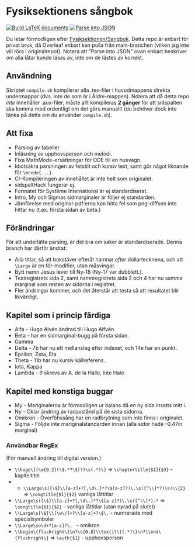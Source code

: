 # Fysiksektionens sångbok
[![Build LaTeX documents](https://github.com/oskarr/Sangbok/actions/workflows/compile.yml/badge.svg)](https://github.com/oskarr/Sangbok/actions/workflows/compile.yml) [![Parse into JSON](https://github.com/oskarr/Sangbok/actions/workflows/json-parse.yml/badge.svg)](https://github.com/oskarr/Sangbok/actions/workflows/json-parse.yml)

Du letar förmodligen efter [Fysiksektionen/Sangbok](https://github.com/Fysiksektionen/Sangbok). Detta repo är enbart för privat bruk, då Overleaf enbart kan pulla från main-branchen (vilken jag inte vill röra i originalrepot). Notera att "Parse into JSON" ovan enbart beskriver om alla låtar kunde läsas av, inte om de lästes av korrekt.

## Användning
Skriptet `compile.sh` kompilerar alla .tex-filer i huvudmappens direkta undermappar (dvs. inte de som är i Äldre-mappen). Notera att då detta repo _inte_ innehåller .aux-filer, måste allt kompileras **2 gånger** för att sidspalten ska komma med ordentligt om det görs manuellt (du behöver dock inte tänka på detta om du använder `compile.sh`).

## Att fixa
* Parsing av tabeller
* Inläsning av upphovsperson och melodi.
* Fixa MathMode-ersättningar för ODE till en husvagn.
* Idiotsäkra parsningen av fetstilt och kursiv text, samt gör något liknande för `\mcode{...}`.
* CI-Kompileringen av innehållet är inte helt som originalet.
 * sidspaltHack fungerar ej.
* Formatet för Système International är ej standardiserat.
* Intro, My och Sigmas sidmarginaler är följer ej standarden.
* Jämförelse med original-pdf:erna kan hitta fel som png-diffsen inte hittar nu (t.ex. första sidan av beta.)

## Förändringar
För att underlätta parsing, är det bra om saker är standardiserade. Denna branch har därför ändrat:
* Alla titlar, så att bokstäver efteråt hamnar _efter_ dollartecknena, och att `\Large` är en för-modifier, utan måsvingar.
* Bytt namn Jesus lever till Ny-18 (Ny-17 var dubblett.).
* Textregistrets sida 2, samt namnregistrets sida 2 och 4 har nu samma marginal som resten av sidorna i registret.
* Fler ändringar kommer, och det återstår att testa så att resultatet blir likvärdigt.

## Kapitel som i princip färdiga
* Alfa - Hugo Alvén ändrad till Hugo Alfvén
* Beta - har en sidmarginal-bugg på första sidan.
* Gamma
* Delta - 7b har nu ett mellanslag efter indexet, och 14e har en punkt.
* Epsilon, Zeta, Eta
* Theta - 11b har nu kursiv källreferens.
* Iota, Kappa
* Lambda - 9 skrevs av A. de la Halle, inte Hale

## Kapitel med konstiga buggar
* My - Mariginalerna är förmodligen ur balans då en ny sida insatts mitt i.
* Ny - Oklar ändring av radavstånd på de sista sidorna.
* Omikron - Överföhssång har en radbrytning som inte finns i originalet.
* Sigma - Följde inte mariginalstandarden innan (alla sidor hade -0.47in marginal)

### Användbar RegEx
(För manuell ändring till digital version.)
* `\\huge\{(\w{0,2}(\$.*?\$)?)\s(.*)\}` => `\chaptertitle{$1}{$3}` - kapiteltitel
* * `\\Large\s([\$]\\[a-z]+?[,\d\.]*?\$[a-z]?)\.\s([^\\]*?)\s?\\{2}` => `\songtitle{$1}{$2}` vanliga låttitlar
* `\\Large\s([\$]\\[a-z]+?[,\d\.]*?\$[a-z]?)\.\s([^\\]*).*` => `\songtitle{$1}{$2}` - vanliga låttitlar (utan nyrad på slutet)
* `\\Large\s[\$]\\[\w\/]+?\\[a-z]+?\$\.` - numrerade med specialsymboler
* `\\Large\so\d+?[a-z]?\. ` - omikron
* `\\begin\{flushright\}\n?\s{0,8}\\textit\{(.*)\}\n?\\end\{flushright\}` => `\auth{$1}` - upphovsperson